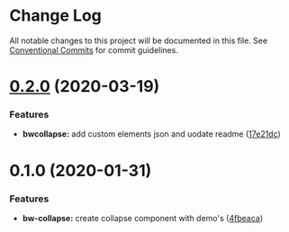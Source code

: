 # Change Log

All notable changes to this project will be documented in this file.
See [Conventional Commits](https://conventionalcommits.org) for commit guidelines.

# [0.2.0](https://github.com/Ramon92/bulma-web/compare/@bulma-web/collapse@0.1.0...@bulma-web/collapse@0.2.0) (2020-03-19)


### Features

* **bwcollapse:** add custom elements json and uodate readme ([17e21dc](https://github.com/Ramon92/bulma-web/commit/17e21dc1c60e3d1493e3bb7d105e9f30443221a6))





# 0.1.0 (2020-01-31)


### Features

* **bw-collapse:** create collapse component with demo's ([4fbeaca](https://github.com/Ramon92/bulma-web/commit/4fbeacaf8509245e0a34ce7446809c86c826a200))
